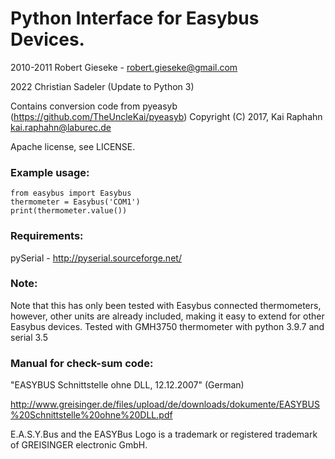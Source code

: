 # Python Interface for Easybus Devices.

2010-2011 Robert Gieseke - robert.gieseke@gmail.com

2022 Christian Sadeler (Update to Python 3)

Contains conversion code from pyeasyb
(https://github.com/TheUncleKai/pyeasyb)
Copyright (C) 2017, Kai Raphahn <kai.raphahn@laburec.de>

Apache license, see LICENSE.

### Example usage:

    from easybus import Easybus
    thermometer = Easybus('COM1')
    print(thermometer.value())

### Requirements:
pySerial - <http://pyserial.sourceforge.net/>

### Note:
Note that this has only been tested with Easybus connected thermometers,
however, other units are already included, making it easy to extend for other
Easybus devices.
Tested with GMH3750 thermometer with python 3.9.7 and serial 3.5

### Manual for check-sum code:
"EASYBUS Schnittstelle ohne DLL, 12.12.2007" (German)

<http://www.greisinger.de/files/upload/de/downloads/dokumente/EASYBUS%20Schnittstelle%20ohne%20DLL.pdf>

E.A.S.Y.Bus and the EASYBus Logo is a trademark or registered trademark of GREISINGER electronic GmbH.
